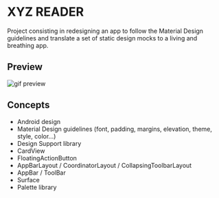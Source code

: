 # XYZ READER

Project consisting in redesigning an app to follow the Material Design guidelines and translate a set of static design mocks to a living and breathing app.

## Preview

![gif preview](https://github.com/maphdev/GDND_Make_Your_App_Material_XYZ_READER/blob/master/preview.gif)

## Concepts

- Android design
- Material Design guidelines (font, padding, margins, elevation, theme, style, color...)
- Design Support library
- CardView
- FloatingActionButton
- AppBarLayout / CoordinatorLayout / CollapsingToolbarLayout
- AppBar / ToolBar
- Surface
- Palette library
